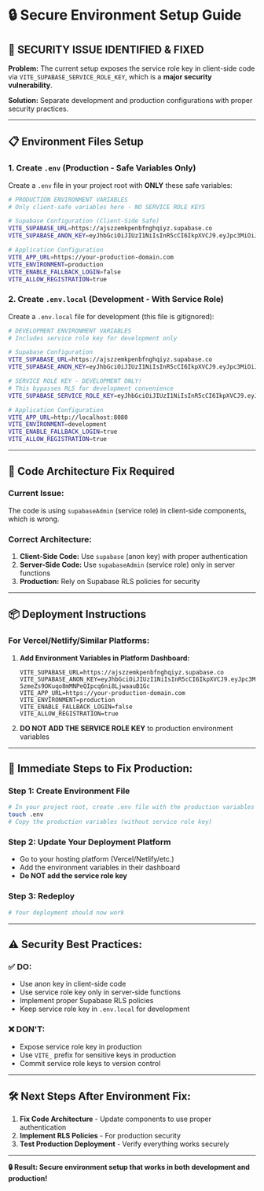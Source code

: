 # 🔒 Secure Environment Setup Guide

## 🚨 **SECURITY ISSUE IDENTIFIED & FIXED**

**Problem:** The current setup exposes the service role key in client-side code via `VITE_SUPABASE_SERVICE_ROLE_KEY`, which is a **major security vulnerability**.

**Solution:** Separate development and production configurations with proper security practices.

---

## 📋 **Environment Files Setup**

### 1. **Create `.env` (Production - Safe Variables Only)**

Create a `.env` file in your project root with **ONLY** these safe variables:

```bash
# PRODUCTION ENVIRONMENT VARIABLES
# Only client-safe variables here - NO SERVICE ROLE KEYS

# Supabase Configuration (Client-Side Safe)
VITE_SUPABASE_URL=https://ajszzemkpenbfnghqiyz.supabase.co
VITE_SUPABASE_ANON_KEY=eyJhbGciOiJIUzI1NiIsInR5cCI6IkpXVCJ9.eyJpc3MiOiJzdXBhYmFzZSIsInJlZiI6ImFqc3p6ZW1rcGVuYmZuZ2hxaXl6Iiwicm9sZSI6ImFub24iLCJpYXQiOjE3NDczMzI5NzQsImV4cCI6MjA2MjkwODk3NH0.cyTX4-5zmeZs9OKuqo8mMNPeQIpcq6ni8LjwaauB1Gc

# Application Configuration
VITE_APP_URL=https://your-production-domain.com
VITE_ENVIRONMENT=production
VITE_ENABLE_FALLBACK_LOGIN=false
VITE_ALLOW_REGISTRATION=true
```

### 2. **Create `.env.local` (Development - With Service Role)**

Create a `.env.local` file for development (this file is gitignored):

```bash
# DEVELOPMENT ENVIRONMENT VARIABLES
# Includes service role key for development only

# Supabase Configuration
VITE_SUPABASE_URL=https://ajszzemkpenbfnghqiyz.supabase.co
VITE_SUPABASE_ANON_KEY=eyJhbGciOiJIUzI1NiIsInR5cCI6IkpXVCJ9.eyJpc3MiOiJzdXBhYmFzZSIsInJlZiI6ImFqc3p6ZW1rcGVuYmZuZ2hxaXl6Iiwicm9sZSI6ImFub24iLCJpYXQiOjE3NDczMzI5NzQsImV4cCI6MjA2MjkwODk3NH0.cyTX4-5zmeZs9OKuqo8mMNPeQIpcq6ni8LjwaauB1Gc

# SERVICE ROLE KEY - DEVELOPMENT ONLY! 
# This bypasses RLS for development convenience
VITE_SUPABASE_SERVICE_ROLE_KEY=eyJhbGciOiJIUzI1NiIsInR5cCI6IkpXVCJ9.eyJpc3MiOiJzdXBhYmFzZSIsInJlZiI6ImFqc3p6ZW1rcGVuYmZuZ2hxaXl6Iiwicm9sZSI6InNlcnZpY2Vfcm9sZSIsImlhdCI6MTc0NzMzMjk3NCwiZXhwIjoyMDYyOTA4OTc0fQ.9xN5Ci6uErpsHx-8IwC4B8vh2cCzD39L3frKO66CSos

# Application Configuration
VITE_APP_URL=http://localhost:8080
VITE_ENVIRONMENT=development
VITE_ENABLE_FALLBACK_LOGIN=true
VITE_ALLOW_REGISTRATION=true
```

---

## 🔧 **Code Architecture Fix Required**

### **Current Issue:**
The code is using `supabaseAdmin` (service role) in client-side components, which is wrong.

### **Correct Architecture:**

1. **Client-Side Code:** Use `supabase` (anon key) with proper authentication
2. **Server-Side Code:** Use `supabaseAdmin` (service role) only in server functions
3. **Production:** Rely on Supabase RLS policies for security

---

## 📦 **Deployment Instructions**

### **For Vercel/Netlify/Similar Platforms:**

1. **Add Environment Variables in Platform Dashboard:**
   ```
   VITE_SUPABASE_URL=https://ajszzemkpenbfnghqiyz.supabase.co
   VITE_SUPABASE_ANON_KEY=eyJhbGciOiJIUzI1NiIsInR5cCI6IkpXVCJ9.eyJpc3MiOiJzdXBhYmFzZSIsInJlZiI6ImFqc3p6ZW1rcGVuYmZuZ2hxaXl6Iiwicm9sZSI6ImFub24iLCJpYXQiOjE3NDczMzI5NzQsImV4cCI6MjA2MjkwODk3NH0.cyTX4-5zmeZs9OKuqo8mMNPeQIpcq6ni8LjwaauB1Gc
   VITE_APP_URL=https://your-production-domain.com
   VITE_ENVIRONMENT=production
   VITE_ENABLE_FALLBACK_LOGIN=false
   VITE_ALLOW_REGISTRATION=true
   ```

2. **DO NOT ADD THE SERVICE ROLE KEY** to production environment variables

---

## 🚀 **Immediate Steps to Fix Production:**

### **Step 1: Create Environment File**
```bash
# In your project root, create .env file with the production variables above
touch .env
# Copy the production variables (without service role key)
```

### **Step 2: Update Your Deployment Platform**
- Go to your hosting platform (Vercel/Netlify/etc.)
- Add the environment variables in their dashboard
- **Do NOT add the service role key**

### **Step 3: Redeploy**
```bash
# Your deployment should now work
```

---

## ⚠️ **Security Best Practices:**

### **✅ DO:**
- Use anon key in client-side code
- Use service role key only in server-side functions
- Implement proper Supabase RLS policies
- Keep service role key in `.env.local` for development

### **❌ DON'T:**
- Expose service role key in production
- Use `VITE_` prefix for sensitive keys in production
- Commit service role keys to version control

---

## 🛠️ **Next Steps After Environment Fix:**

1. **Fix Code Architecture** - Update components to use proper authentication
2. **Implement RLS Policies** - For production security
3. **Test Production Deployment** - Verify everything works securely

---

**🔒 Result: Secure environment setup that works in both development and production!** 